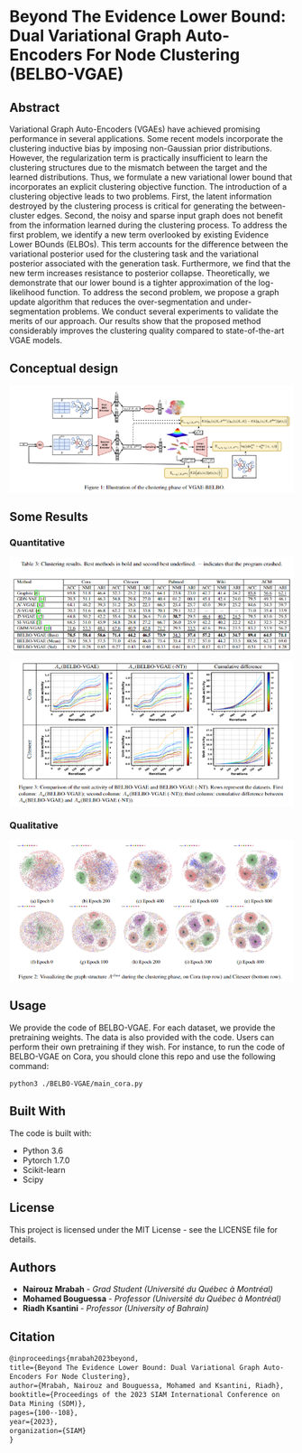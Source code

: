 # Beyond The Evidence Lower Bound: Dual Variational Graph Auto-Encoders For Node Clustering (BELBO-VGAE)

## Abstract

Variational Graph Auto-Encoders (VGAEs) have achieved promising performance in several applications. Some recent models incorporate the clustering inductive bias by imposing non-Gaussian prior distributions. However, the regularization term is practically insufficient to learn the clustering structures due to the mismatch between the target and the learned distributions. Thus, we formulate a new variational lower bound that incorporates an explicit clustering objective function. The introduction of a clustering objective leads to two problems. First, the latent information destroyed by the clustering process is critical for generating the between-cluster edges. Second, the noisy and sparse input graph does not benefit from the information learned during the clustering process. To address the first problem, we identify a new term overlooked by existing Evidence Lower BOunds (ELBOs). This term accounts for the difference between the variational posterior used for the clustering task and the variational posterior associated with the generation task. Furthermore, we find that the new term increases resistance to posterior collapse. Theoretically, we demonstrate that our lower bound is a tighter approximation of the log-likelihood function. To address the second problem, we propose a graph update algorithm that reduces the over-segmentation and under-segmentation problems. We conduct several experiments to validate the merits of our approach. Our results show that the proposed method considerably improves the clustering quality compared to state-of-the-art VGAE models.

## Conceptual design

<p align="center">
<img align="center" src="https://raw.githubusercontent.com/nairouz/BELBO-VGAE/main/images/BELBO_model.png">
</p>

## Some Results

### Quantitative 
<p align="center">
<img align="center" src="https://raw.githubusercontent.com/nairouz/BELBO-VGAE/main/images/table.png" >
</p>

<p align="center">
<img align="center" src="https://raw.githubusercontent.com/nairouz/BELBO-VGAE/main/images/pc.png">
</p>

### Qualitative 
<p align="center">
<img align="center" src="https://raw.githubusercontent.com/nairouz/BELBO-VGAE/main/images/vis.png">
</p>


## Usage

We provide the code of BELBO-VGAE. For each dataset, we provide the pretraining weights. The data is also provided with the code. Users can perform their own pretraining if they wish. For instance, to run the code of BELBO-VGAE on Cora, you should clone this repo and use the following command: 
```
python3 ./BELBO-VGAE/main_cora.py
```

## Built With

The code is built with:

* Python 3.6
* Pytorch 1.7.0
* Scikit-learn
* Scipy

## License

This project is licensed under the MIT License - see the LICENSE file for details.

## Authors

* **Nairouz Mrabah** - *Grad Student (Université du Québec à Montréal)* 
* **Mohamed Bouguessa** - *Professor (Université du Québec à Montréal)*
* **Riadh Ksantini** - *Professor (University of Bahrain)*

 
## Citation
  
  ```
@inproceedings{mrabah2023beyond,
  title={Beyond The Evidence Lower Bound: Dual Variational Graph Auto-Encoders For Node Clustering},
  author={Mrabah, Nairouz and Bouguessa, Mohamed and Ksantini, Riadh},
  booktitle={Proceedings of the 2023 SIAM International Conference on Data Mining (SDM)},
  pages={100--108},
  year={2023},
  organization={SIAM}
}
  ```




